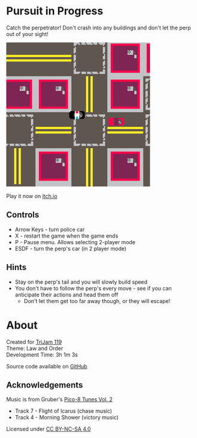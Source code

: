 # Pursuit in Progress
Catch the perpetrator! Don't crash into any buildings and don't let the perp out of your sight!  


[![Aerial view of city blocks with police car chasing a red car](images/cover.png)](https://minimechmedia.itch.io/pursuit-in-progress)

Play it now on [itch.io](https://minimechmedia.itch.io/pursuit-in-progress)


## Controls
* Arrow Keys - turn police car
* X - restart the game when the game ends
* P - Pause menu. Allows selecting 2-player mode
* ESDF - turn the perp's car (in 2 player mode)



## Hints
* Stay on the perp's tail and you will slowly build speed
* You don't have to follow the perp's every move - see if 
you can anticipate their actions and head them off
    * Don't let them get too far away though, or they will escape!



# About
Created for [TriJam 119](https://itch.io/jam/trijam-119/entries)  
Theme: Law and Order  
Development Time: 3h 1m 3s  


Source code available on [GitHub](https://github.com/MiniMechMedia/pico8-games/tree/master/carts/pursuit-in-progress)


## Acknowledgements
Music is from Gruber's [Pico-8 Tunes Vol. 2](https://www.lexaloffle.com/bbs/?pid=picotunes2)

* Track 7 - Flight of Icarus (chase music)
* Track 4 - Morning Shower (victory music)

Licensed under [CC BY-NC-SA 4.0](https://creativecommons.org/licenses/by-nc-sa/4.0/)



